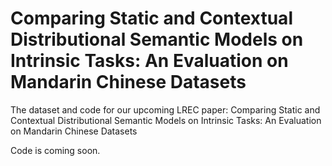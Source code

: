# Comparing Static and Contextual Distributional Semantic Models on Intrinsic Tasks: An Evaluation on Mandarin Chinese Datasets

The dataset and code for our upcoming LREC paper: Comparing Static and Contextual Distributional Semantic Models on Intrinsic Tasks: An Evaluation on Mandarin Chinese Datasets

Code is coming soon.

